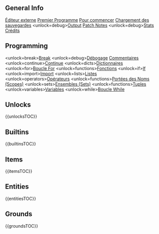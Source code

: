 ## General Info
[Éditeur externe](docs/external_editor.md)      [Premier Programme](docs/first_program.md)      [Pour commencer](docs/getting_started.md)      [Chargement des sauvegardes](docs/backup.md)      <unlock=debug>[Output](docs/output.md)      </unlock>[Patch Notes](docs/patchnotes.md)      <unlock=debug>[Stats](docs/stats.md)      </unlock>      [Crédits](docs/credits.md)

## Programming
<unlock=break>[Break](docs/scripting/break.md)      </unlock><unlock=debug>[Débogage](docs/scripting/debug.md)      </unlock>[Commentaires](docs/scripting/comments.md)      <unlock=continue>[Continue](docs/scripting/continue.md)      </unlock><unlock=dicts>[Dictionnaires](docs/scripting/dicts.md)      </unlock><unlock=for>[Boucle For](docs/scripting/for.md)      </unlock><unlock=functions>[Fonctions](docs/scripting/functions.md)      </unlock><unlock=if>[If](docs/scripting/if.md)      </unlock><unlock=import>[Import](docs/scripting/import.md)      </unlock><unlock=lists>[Listes](docs/scripting/lists.md)      </unlock><unlock=operators>[Opérateurs](docs/scripting/operators.md)      </unlock><unlock=functions>[Portées des Noms (Scopes)](docs/scripting/scopes.md)      </unlock><unlock=sets>[Ensembles (Sets)](docs/scripting/sets.md)      </unlock><unlock=functions>[Tuples](docs/scripting/tuples.md)      </unlock><unlock=variables>[Variables](docs/scripting/variables.md)      </unlock><unlock=while>[Boucle While](docs/scripting/while.md)      </unlock>

## Unlocks
{{unlocksTOC}}

## Builtins
{{builtinsTOC}}

## Items
{{itemsTOC}}

## Entities
{{entitiesTOC}}

## Grounds
{{groundsTOC}}